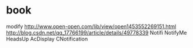 # book
modify
http://www.open-open.com/lib/view/open1453552269151.html
http://blog.csdn.net/qq_17766199/article/details/49778339
Notifi
NotifyMe
HeadsUp
AcDisplay
CNotification
